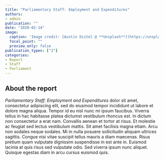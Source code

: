```yaml
---
title: "Parliamentary Staff: Employment and Expenditures"
authors:
- admin
publication: ""
date: "2020-02-14"
image:
  caption: 'Image credit: [Austin Distel @ **Unsplash**](https://unsplash.com/photos/gUIJ0YszPig)'
  focal_point: ""
  preview_only: false
publication_types: ["1"]
categories: 
- Report
- Staff
- Parliament
---
```


## About the report
*Parliamentary Staff: Employment and Expenditures* dolor sit amet, consectetur adipiscing elit, sed do eiusmod tempor incididunt ut labore et dolore magna aliqua. Tempor id eu nisl nunc mi ipsum faucibus. Viverra tellus in hac habitasse platea dictumst vestibulum rhoncus est. In dictum non consectetur a erat nam. Convallis aenean et tortor at risus. Et molestie ac feugiat sed lectus vestibulum mattis. Sit amet facilisis magna etiam. Arcu non sodales neque sodales. Mi in nulla posuere sollicitudin aliquam ultrices sagittis. Congue nisi vitae suscipit tellus mauris a diam maecenas. Risus pretium quam vulputate dignissim suspendisse in est ante in. Euismod lacinia at quis risus sed vulputate odio. Sed viverra ipsum nunc aliquet. Quisque egestas diam in arcu cursus euismod quis. 